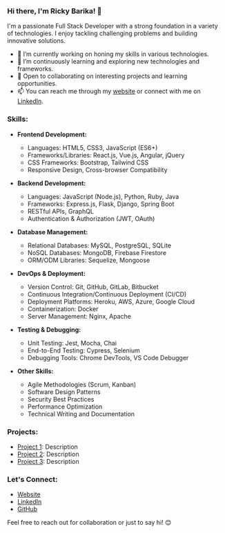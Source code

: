 ### Hi there, I'm Ricky Barika! 👋

I'm a passionate Full Stack Developer with a strong foundation in a variety of technologies. I enjoy tackling challenging problems and building innovative solutions.

- 🔭 I’m currently working on honing my skills in various technologies.
- 🌱 I’m continuously learning and exploring new technologies and frameworks.
- 💼 Open to collaborating on interesting projects and learning opportunities.
- 📫 You can reach me through my [website](https://rickybarika.netlify.app) or connect with me on [LinkedIn](https://www.linkedin.com/in/ricky-barika).

### Skills:
- **Frontend Development:** 
  - Languages: HTML5, CSS3, JavaScript (ES6+)
  - Frameworks/Libraries: React.js, Vue.js, Angular, jQuery
  - CSS Frameworks: Bootstrap, Tailwind CSS
  - Responsive Design, Cross-browser Compatibility

- **Backend Development:**
  - Languages: JavaScript (Node.js), Python, Ruby, Java
  - Frameworks: Express.js, Flask, Django, Spring Boot
  - RESTful APIs, GraphQL
  - Authentication & Authorization (JWT, OAuth)

- **Database Management:**
  - Relational Databases: MySQL, PostgreSQL, SQLite
  - NoSQL Databases: MongoDB, Firebase Firestore
  - ORM/ODM Libraries: Sequelize, Mongoose

- **DevOps & Deployment:**
  - Version Control: Git, GitHub, GitLab, Bitbucket
  - Continuous Integration/Continuous Deployment (CI/CD)
  - Deployment Platforms: Heroku, AWS, Azure, Google Cloud
  - Containerization: Docker
  - Server Management: Nginx, Apache

- **Testing & Debugging:**
  - Unit Testing: Jest, Mocha, Chai
  - End-to-End Testing: Cypress, Selenium
  - Debugging Tools: Chrome DevTools, VS Code Debugger

- **Other Skills:**
  - Agile Methodologies (Scrum, Kanban)
  - Software Design Patterns
  - Security Best Practices
  - Performance Optimization
  - Technical Writing and Documentation

### Projects:
- [Project 1](link): Description
- [Project 2](link): Description
- [Project 3](link): Description

### Let's Connect:
- [Website](https://rickybarika.netlify.app)
- [LinkedIn](https://www.linkedin.com/in/ricky-barika)
- [GitHub](https://github.com/barikaricky)

Feel free to reach out for collaboration or just to say hi! 😊
